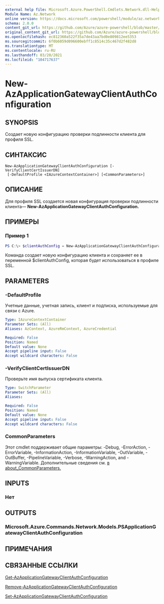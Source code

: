 ```yaml
---
external help file: Microsoft.Azure.PowerShell.Cmdlets.Network.dll-Help.xml
Module Name: Az.Network
online version: https://docs.microsoft.com/powershell/module/az.network/new-azapplicationgatewayclientauthconfiguration
schema: 2.0.0
content_git_url: https://github.com/Azure/azure-powershell/blob/master/src/Network/Network/help/New-AzApplicationGatewayClientAuthConfiguration.md
original_content_git_url: https://github.com/Azure/azure-powershell/blob/master/src/Network/Network/help/New-AzApplicationGatewayClientAuthConfiguration.md
ms.openlocfilehash: ec812360a522f35a7de43aa7bd0e809812ee5353
ms.sourcegitcommit: 6f0b6059d096600ebff1c8514c35c467d2f482d8
ms.translationtype: MT
ms.contentlocale: ru-RU
ms.lasthandoff: 03/20/2021
ms.locfileid: "104717637"
---
```

# New-AzApplicationGatewayClientAuthConfiguration

## SYNOPSIS
Создает новую конфигурацию проверки подлинности клиента для профиля SSL.

## СИНТАКСИС

```
New-AzApplicationGatewayClientAuthConfiguration [-VerifyClientCertIssuerDN]
 [-DefaultProfile <IAzureContextContainer>] [<CommonParameters>]
```

## ОПИСАНИЕ
Для профиля SSL создается новая конфигурация проверки подлинности клиента— **New-AzApplicationGatewayClientAuthConfiguration.**

## ПРИМЕРЫ

### Пример 1
```powershell
PS C:\> $clientAuthConfig = New-AzApplicationGatewayClientAuthConfiguration -VerifyClientCertIssuerDN
```

Команда создает новую конфигурацию клиента и сохраняет ее в переменной $clientAuthConfig, которая будет использоваться в профиле SSL.

## PARAMETERS

### -DefaultProfile
Учетные данные, учетная запись, клиент и подписка, используемые для связи с Azure.

```yaml
Type: IAzureContextContainer
Parameter Sets: (All)
Aliases: AzContext, AzureRmContext, AzureCredential

Required: False
Position: Named
Default value: None
Accept pipeline input: False
Accept wildcard characters: False
```

### -VerifyClientCertIssuerDN
Проверьте имя выпуска сертификата клиента.

```yaml
Type: SwitchParameter
Parameter Sets: (All)
Aliases:

Required: False
Position: Named
Default value: None
Accept pipeline input: False
Accept wildcard characters: False
```

### CommonParameters
Этот cmdlet поддерживает общие параметры: -Debug, -ErrorAction, -ErrorVariable, -InformationAction, -InformationVariable, -OutVariable, -OutBuffer, -PipelineVariable, -Verbose, -WarningAction, and -WarningVariable. Дополнительные сведения см. [в about_CommonParameters.](http://go.microsoft.com/fwlink/?LinkID=113216)

## INPUTS

### Нет

## OUTPUTS

### Microsoft.Azure.Commands.Network.Models.PSApplicationGatewayClientAuthConfiguration

## ПРИМЕЧАНИЯ

## СВЯЗАННЫЕ ССЫЛКИ

[Get-AzApplicationGatewayClientAuthConfiguration](./Get-AzApplicationGatewayClientAuthConfiguration.md)

[Remove-AzApplicationGatewayClientAuthConfiguration](./Remove-AzApplicationGatewayClientAuthConfiguration.md)

[Set-AzApplicationGatewayClientAuthConfiguration](./Set-AzApplicationGatewayClientAuthConfiguration.md)